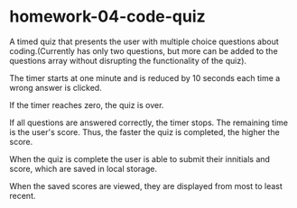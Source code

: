 # homework-04-code-quiz

A timed quiz that presents the user with multiple choice questions about coding.(Currently has only two questions, but more can be added to the questions array without disrupting the functionality of the quiz).

The timer starts at one minute and is reduced by 10 seconds each time a wrong answer is clicked.

If the timer reaches zero, the quiz is over.

If all questions are answered correctly, the timer stops. The remaining time is the user's score. Thus, the faster the quiz is completed, the higher the score.

When the quiz is complete the user is able to submit their innitials and score, which are saved in local storage.

When the saved scores are viewed, they are displayed from most to least recent.